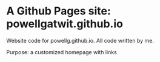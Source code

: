 # A Github Pages site: powellgatwit.github.io
Website code for powellg.github.io. All code written by me.

Purpose: a customized homepage with links